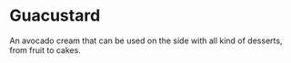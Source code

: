 # Guacustard

An avocado cream that can be used on the side with all kind of desserts, from fruit to cakes.
